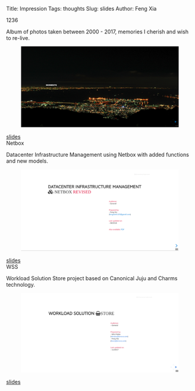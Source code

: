 Title: Impression
Tags: thoughts
Slug: slides
Author: Feng Xia


<div class="col l4 m6 s12">
  <div class="card white darken-1">
    <div class="card-content">
      <span class="card-title myhighlight">1236</span>
      <p>
        Album of photos taken between 2000 - 2017, memories
        I cherish and wish to re-live.
      </p>
      <figure>
        <img src="images/moments.png"
             class="responsive-img center"/>
      </figure>
    </div>
    <div class="card-action">
      <a href="https://fengxia41103.github.io/moment/1236/">
        <i class="fa fa-link"></i>slides
      </a>
    </div>
  </div>
</div>

<div class="col l4 m6 s12">
  <div class="card white darken-1">
    <div class="card-content">
      <span class="card-title myhighlight">Netbox</span>
      <p>
      Datacenter Infrastructure Management using Netbox with added
      functions and new models.
      </p>
      <figure>
        <img src="images/netbox.png"
             class="responsive-img center"/>
      </figure>
    </div>
    <div class="card-action">
      <a href="https://fengxia41103.github.io/moment/netbox/">
        <i class="fa fa-link"></i>slides
      </a>
    </div>
  </div>
</div>

<div class="col l4 m6 s12">
  <div class="card white darken-1">
    <div class="card-content">
      <span class="card-title myhighlight">WSS</span>
      <p>
      Workload Solution Store project based on Canonical Juju
      and Charms technology.
      </p>
      <figure>
        <img src="images/wss.png"
             class="responsive-img center"/>
      </figure>
    </div>
    <div class="card-action">
      <a href="https://fengxia41103.github.io/moment/wss/">
        <i class="fa fa-link"></i>slides
      </a>
    </div>
  </div>
</div>

<!-- 2. [workload solution store](/slides/wss/index.html) -->

